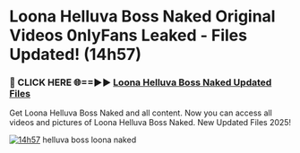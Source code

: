 # Loona Helluva Boss Naked Original Videos 0nlyFans Leaked - Files Updated! (14h57)

<h3>🔴 CLICK HERE 🌐==►► <a href="https://tinyurl.com/up5wt9bj" rel="nofollow">Loona Helluva Boss Naked Updated Files</a></h3>

Get Loona Helluva Boss Naked and all content. Now you can access all videos and pictures of Loona Helluva Boss Naked. New Updated Files 2025!

[![14h57](https://i.imgur.com/ABiUzMV.gif)](https://tinyurl.com/up5wt9bj)
helluva boss loona naked
